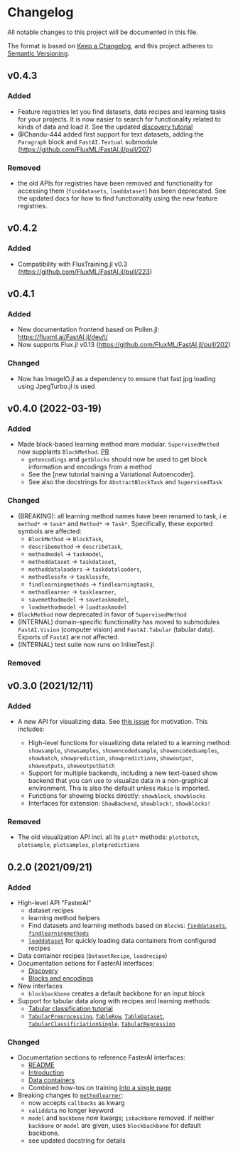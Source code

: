 # Changelog

All notable changes to this project will be documented in this file.

The format is based on [Keep a Changelog](https://keepachangelog.com/en/1.0.0/),
and this project adheres to [Semantic Versioning](https://semver.org/spec/v2.0.0.html).

## v0.4.3

### Added 

- Feature registries let you find datasets, data recipes and learning tasks for your projects. It is now easier to search for functionality related to kinds of data and load it. See the updated [discovery tutorial](https://fluxml.ai/FastAI.jl/dev/i/?id=documents%2Fdocs%2Fdiscovery.md&id=references%2FFastAI.Registries.learningtasks)
- @Chandu-444 added first support for text datasets, adding the `Paragraph` block and `FastAI.Textual` submodule (https://github.com/FluxML/FastAI.jl/pull/207)

### Removed

- the old APIs for registries have been removed and functionality for accessing them (`finddatasets`, `loaddataset`) has been deprecated. See the updated docs for how to find functionality using the new feature registries.


## v0.4.2

### Added

- Compatibility with FluxTraining.jl v0.3 (https://github.com/FluxML/FastAI.jl/pull/223)

## v0.4.1

### Added

- New documentation frontend based on Pollen.jl: https://fluxml.ai/FastAI.jl/dev/i/
- Now supports Flux.jl v0.13 (https://github.com/FluxML/FastAI.jl/pull/202)

### Changed

- Now has ImageIO.jl as a dependency to ensure that fast jpg loading using JpegTurbo.jl is used

## v0.4.0 (2022-03-19)

### Added

- Made block-based learning method more modular. `SupervisedMethod` now supplants `BlockMethod`.  [PR](https://github.com/FluxML/FastAI.jl/pull/188)
  - `getencodings` and `getblocks` should now be used to get block information and encodings from a method
  - See the [new tutorial training a Variational Autoencoder].
  - See also the docstrings for `AbstractBlockTask` and `SupervisedTask`

### Changed

- (BREAKING): all learning method names have been renamed to task, i.e `method*` -> `task*` and `Method*` -> `Task*`. Specifically, these exported symbols are affected:
  - `BlockMethod` -> `BlockTask`,
  - `describemethod` -> `describetask`,
  - `methodmodel` -> `taskmodel`,
  - `methoddataset` -> `taskdataset`,
  - `methoddataloaders` -> `taskdataloaders`,
  - `methodlossfn` -> `tasklossfn`,
  - `findlearningmethods` -> `findlearningtasks`,
  - `methodlearner` -> `tasklearner`,
  - `savemethodmodel` -> `savetaskmodel`,
  - `loadmethodmodel` -> `loadtaskmodel`
- `BlockMethod` now deprecated in favor of `SupervisedMethod`
- (INTERNAL) domain-specific functionality has moved to submodules `FastAI.Vision` (computer vision) and `FastAI.Tabular` (tabular data). Exports of `FastAI` are not affected.
- (INTERNAL) test suite now runs on InlineTest.jl

### Removed

## v0.3.0 (2021/12/11)

### Added

- A new API for visualizing data. See [this issue](https://github.com/FluxML/FastAI.jl/issues/154) for motivation. This includes:

    - High-level functions for visualizing data related to a learning method: `showsample`,  `showsamples`, `showencodedsample`, `showencodedsamples`, `showbatch`, `showprediction`, `showpredictions`, `showoutput`, `showoutputs`, `showoutputbatch`
    - Support for multiple backends, including a new text-based show backend that you can use to visualize data in a non-graphical environment. This is also the default unless `Makie` is imported.
    - Functions for showing blocks directly: `showblock`, `showblocks`
    - Interfaces for extension: `ShowBackend`, `showblock!`, `showblocks!`

### Removed

- The old visualization API incl. all its `plot*` methods: `plotbatch`, `plotsample`, `plotsamples`, `plotpredictions`


## 0.2.0 (2021/09/21)

### Added

- High-level API "FasterAI"
    - dataset recipes
    - learning method helpers
    - Find datasets and learning methods based on `Block`s: [`finddatasets`](https://fluxml.ai/FastAI.jl/dev/REFERENCE/FastAI.Datasets.Datasets.finddatasets.html), [`findlearningmethods`](https://fluxml.ai/FastAI.jl/dev/REFERENCE/FastAI.findlearningmethods.html)
    - [`loaddataset`](https://fluxml.ai/FastAI.jl/dev/REFERENCE/FastAI.Datasets.Datasets.loaddataset.html) for quickly loading data containers from configured recipes
- Data container recipes (`DatasetRecipe`, `loadrecipe`)
- Documentation setions for FasterAI interfaces:
    - [Discovery](https://fluxml.ai/FastAI.jl/dev/docs/discovery.md.html)
    - [Blocks and encodings](https://fluxml.ai/FastAI.jl/dev/docs/background/blocksencodings.md.html)
- New interfaces
    - `blockbackbone` creates a default backbone for an input block
- Support for tabular data along with recipes and learning methods:
    - [Tabular classification tutorial](https://fluxml.ai/FastAI.jl/dev/notebooks/tabularclassification.ipynb.html)
    - [`TabularPreprocessing`](https://fluxml.ai/FastAI.jl/dev/REFERENCE/FastAI.TabularPreprocessing.html), [`TableRow`](https://fluxml.ai/FastAI.jl/dev/REFERENCE/FastAI.TableRow.html), [`TableDataset`](https://fluxml.ai/FastAI.jl/dev/REFERENCE/FastAI.Datasets.TableDataset.html), [`TabularClassificiationSingle`](https://fluxml.ai/FastAI.jl/dev/REFERENCE/FastAI.TabularClassificationSingle.html), [`TabularRegression`](https://fluxml.ai/FastAI.jl/dev/REFERENCE/FastAI.TabularRegression.html)


### Changed

- Documentation sections to reference FasterAI interfaces:
    - [README](https://fluxml.ai/FastAI.jl/dev/README.md.html)
    - [Introduction](https://fluxml.ai/FastAI.jl/dev/docs/introduction.md.html)
    - [Data containers](https://fluxml.ai/FastAI.jl/dev/docs/data_containers.md.html)
    - Combined how-tos on training [into a single page](https://fluxml.ai/FastAI.jl/dev/notebooks/training.ipynb.html)
- Breaking changes to [`methodlearner`](https://fluxml.ai/FastAI.jl/dev/REFERENCE/FastAI.methodlearner.html):
    - now accepts `callbacks` as kwarg
    - `validdata` no longer keyword
    - `model` and `backbone` now kwargs; `isbackbone` removed. if neither `backbone` or `model` are given, uses `blockbackbone` for default backbone.
    - see updated docstring for details

